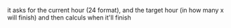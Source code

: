it asks for the current hour (24 format), and the target hour (in how many x will finish) and then calculs when it'll finish
